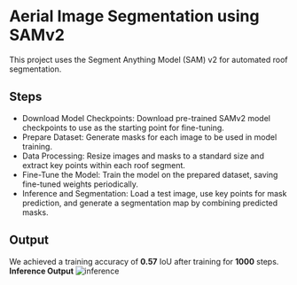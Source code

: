 # Aerial Image Segmentation using SAMv2
This project uses the Segment Anything Model (SAM) v2 for automated roof segmentation.

## Steps
- Download Model Checkpoints: Download pre-trained SAMv2 model checkpoints to use as the starting point for fine-tuning.  
- Prepare Dataset: Generate masks for each image to be used in model training.  
- Data Processing: Resize images and masks to a standard size and extract key points within each roof segment.  
- Fine-Tune the Model: Train the model on the prepared dataset, saving fine-tuned weights periodically.  
- Inference and Segmentation: Load a test image, use key points for mask prediction, and generate a segmentation map by combining predicted masks.  

## Output

We achieved a training accuracy of **0.57** IoU after training for **1000** steps.  
**Inference Output**
![inference](https://github.com/OmdenaAI/IECO/blob/main/modeling/aerial_image_segmentation/inference.png)

